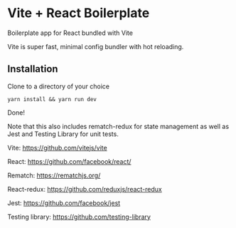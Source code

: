 # Vite + React Boilerplate

Boilerplate app for React bundled with Vite

Vite is super fast, minimal config bundler with hot reloading.

## Installation

Clone to a directory of your choice

```
yarn install && yarn run dev
```

Done!

Note that this also includes rematch-redux for state management as well as Jest and Testing Library for unit tests.

Vite: https://github.com/vitejs/vite

React: https://github.com/facebook/react/

Rematch: https://rematchjs.org/

React-redux: https://github.com/reduxjs/react-redux

Jest: https://github.com/facebook/jest

Testing library: https://github.com/testing-library
